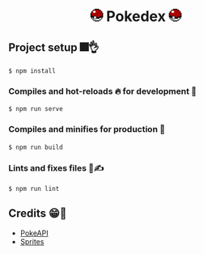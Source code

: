 <h1 align="center"><img src="https://raw.githubusercontent.com/ReynaTeodoro/pokedex/main/public/pokedex.png" width="25"> Pokedex <img src="https://raw.githubusercontent.com/ReynaTeodoro/pokedex/main/public/pokedex.png" width="25"></h1>

## Project setup 🎆👌

```
$ npm install
```

### Compiles and hot-reloads 🔥 for development 💪

```
$ npm run serve
```

### Compiles and minifies for production 🚀

```
$ npm run build
```

### Lints and fixes files 🔧✍

```
$ npm run lint
```

## Credits 😁🎉

- [PokeAPI](https://github.com/PokeAPI/pokeapi)
- [Sprites](https://github.com/PokeAPI/sprites)
